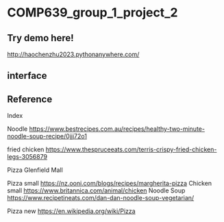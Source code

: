 # COMP639_group_1_project_2

## Try demo here!
http://haochenzhu2023.pythonanywhere.com/

## interface





## Reference

Index

Noodle https://www.bestrecipes.com.au/recipes/healthy-two-minute-noodle-soup-recipe/0jjj72o1

fried chicken https://www.thespruceeats.com/terris-crispy-fried-chicken-legs-3056879

Pizza Glenfield Mall

Pizza small https://nz.ooni.com/blogs/recipes/margherita-pizza
Chicken small https://www.britannica.com/animal/chicken
Noodle Soup https://www.recipetineats.com/dan-dan-noodle-soup-vegetarian/

Pizza new https://en.wikipedia.org/wiki/Pizza
